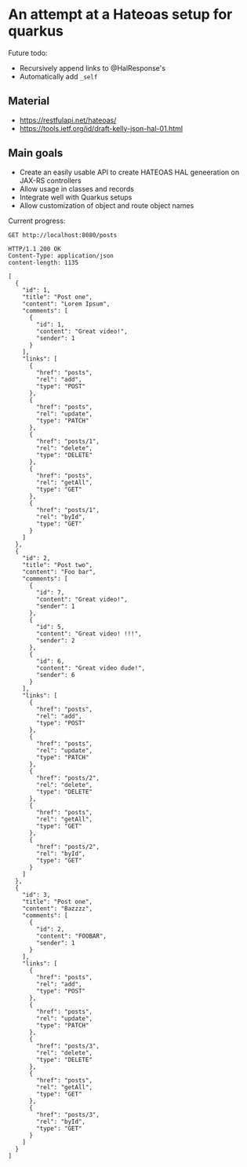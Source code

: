# An attempt at a Hateoas setup for quarkus

Future todo:

- Recursively append links to @HalResponse's
- Automatically add `_self`

## Material

- https://restfulapi.net/hateoas/
- https://tools.ietf.org/id/draft-kelly-json-hal-01.html

## Main goals

- Create an easily usable API to create HATEOAS HAL geneeration on JAX-RS controllers
- Allow usage in classes and records
- Integrate well with Quarkus setups
- Allow customization of object and route object names

Current progress:

```http
GET http://localhost:8080/posts

HTTP/1.1 200 OK
Content-Type: application/json
content-length: 1135

[
  {
    "id": 1,
    "title": "Post one",
    "content": "Lorem Ipsum",
    "comments": [
      {
        "id": 1,
        "content": "Great video!",
        "sender": 1
      }
    ],
    "links": [
      {
        "href": "posts",
        "rel": "add",
        "type": "POST"
      },
      {
        "href": "posts",
        "rel": "update",
        "type": "PATCH"
      },
      {
        "href": "posts/1",
        "rel": "delete",
        "type": "DELETE"
      },
      {
        "href": "posts",
        "rel": "getAll",
        "type": "GET"
      },
      {
        "href": "posts/1",
        "rel": "byId",
        "type": "GET"
      }
    ]
  },
  {
    "id": 2,
    "title": "Post two",
    "content": "Foo bar",
    "comments": [
      {
        "id": 7,
        "content": "Great video!",
        "sender": 1
      },
      {
        "id": 5,
        "content": "Great video! !!!",
        "sender": 2
      },
      {
        "id": 6,
        "content": "Great video dude!",
        "sender": 6
      }
    ],
    "links": [
      {
        "href": "posts",
        "rel": "add",
        "type": "POST"
      },
      {
        "href": "posts",
        "rel": "update",
        "type": "PATCH"
      },
      {
        "href": "posts/2",
        "rel": "delete",
        "type": "DELETE"
      },
      {
        "href": "posts",
        "rel": "getAll",
        "type": "GET"
      },
      {
        "href": "posts/2",
        "rel": "byId",
        "type": "GET"
      }
    ]
  },
  {
    "id": 3,
    "title": "Post one",
    "content": "Bazzzz",
    "comments": [
      {
        "id": 2,
        "content": "FOOBAR",
        "sender": 1
      }
    ],
    "links": [
      {
        "href": "posts",
        "rel": "add",
        "type": "POST"
      },
      {
        "href": "posts",
        "rel": "update",
        "type": "PATCH"
      },
      {
        "href": "posts/3",
        "rel": "delete",
        "type": "DELETE"
      },
      {
        "href": "posts",
        "rel": "getAll",
        "type": "GET"
      },
      {
        "href": "posts/3",
        "rel": "byId",
        "type": "GET"
      }
    ]
  }
]
```

